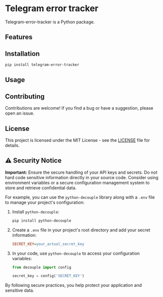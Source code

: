 # Telegram error tracker

Telegram-error-tracker is a Python package.

## Features


## Installation

```bash
pip install telegram-error-tracker
```

## Usage

## Contributing
Contributions are welcome! If you find a bug or have a suggestion, please open an issue.


## License
This project is licensed under the MIT License - see the [LICENSE](LICENSE) file for details.


## ⚠️ Security Notice

**Important:** Ensure the secure handling of your API keys and secrets. Do not hard code sensitive information directly in your source code. Consider using environment variables or a secure configuration management system to store and retrieve confidential data.

For example, you can use the `python-decouple` library along with a `.env` file to manage your project's configuration:

1. Install `python-decouple`:

    ```bash
    pip install python-decouple
    ```

2. Create a `.env` file in your project's root directory and add your secret information:

    ```ini
    SECRET_KEY=your_actual_secret_key
    ```

3. In your code, use `python-decouple` to access your configuration variables:

    ```python
    from decouple import config

    secret_key = config('SECRET_KEY')
    ```

By following secure practices, you help protect your application and sensitive data.
